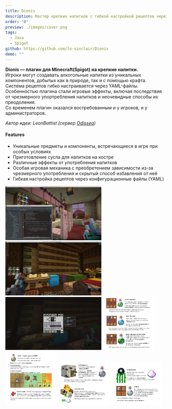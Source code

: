```yaml
---
title: Dionis
description: Мастер крепких напитков с гибкой настройкой рецептов через YAML. Уникальные предметы и механики.
order: "0"
preview: ./images/cover.png
tags:
  - Java
  - Spigot
github: https://github.com/lo-sinclair/Dionis
demo: ""
---
```

**Dionis — плагин для Minecraft(Spigot) на крепкие напитки.**  
Игроки могут создавать алкогольные напитки из уникальных компонентов, добытых как в природе, так и с помощью крафта. Система рецептов гибко настраивается через YAML-файлы. Особенностью плагина стали игровые эффекты, включая последствия от чрезмерного упортребления напитков и неочевидные способы их преодоления.  
Со временем плагин оказался востребованным и у игроков, и у администраторов.

*Автор идеи: LeonBattist (сервер [Odissea](https://odisseya.do.am/))*
#### Features
- Уникальные предметы и компоненты, встречающиеся в игре при особых условиях
- Приготовление сусла для напитков на костре
- Различные эффекты от употребления напитков
- Особая игровая механика с преобретением зависимости из-за чрезмерного употребления и скрытый способ избавления от неё
- Гибкая настройка рецептов через конфигурационные файлы (YAML)


<img src="./images/cover.png" width="300" alt="index.en"  class="zoomable"/> <img src="./images/screen1.png" width="300" alt="index.en"  class="zoomable"/>  <img src="./images/screen2.png" width="300" alt="index.en"  class="zoomable"/>
<img src="./images/item5.png" width="160" alt="index.en"  class="zoomable"/> <img src="./images/item1.png" width="160" alt="index.en"  class="zoomable"/> <img src="./images/item2.png" width="160" alt="index.en"  class="zoomable"/> <img src="./images/item3.png" width="160" alt="index.en"  class="zoomable"/>